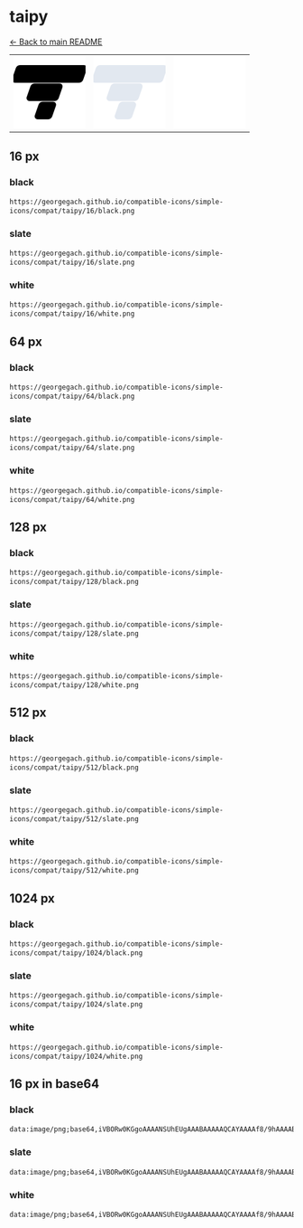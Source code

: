 # taipy

[← Back to main README](../../README.md)

<table><tr>
  <td><img src="./128/black.png" width="128" alt="taipy black icon" /></td>
  <td><img src="./128/slate.png" width="128" alt="taipy slate icon" /></td>
  <td><img src="./128/white.png" width="128" alt="taipy white icon" /></td>
</tr></table>

## 16 px

### black
```
https://georgegach.github.io/compatible-icons/simple-icons/compat/taipy/16/black.png
```

### slate
```
https://georgegach.github.io/compatible-icons/simple-icons/compat/taipy/16/slate.png
```

### white
```
https://georgegach.github.io/compatible-icons/simple-icons/compat/taipy/16/white.png
```

## 64 px

### black
```
https://georgegach.github.io/compatible-icons/simple-icons/compat/taipy/64/black.png
```

### slate
```
https://georgegach.github.io/compatible-icons/simple-icons/compat/taipy/64/slate.png
```

### white
```
https://georgegach.github.io/compatible-icons/simple-icons/compat/taipy/64/white.png
```

## 128 px

### black
```
https://georgegach.github.io/compatible-icons/simple-icons/compat/taipy/128/black.png
```

### slate
```
https://georgegach.github.io/compatible-icons/simple-icons/compat/taipy/128/slate.png
```

### white
```
https://georgegach.github.io/compatible-icons/simple-icons/compat/taipy/128/white.png
```

## 512 px

### black
```
https://georgegach.github.io/compatible-icons/simple-icons/compat/taipy/512/black.png
```

### slate
```
https://georgegach.github.io/compatible-icons/simple-icons/compat/taipy/512/slate.png
```

### white
```
https://georgegach.github.io/compatible-icons/simple-icons/compat/taipy/512/white.png
```

## 1024 px

### black
```
https://georgegach.github.io/compatible-icons/simple-icons/compat/taipy/1024/black.png
```

### slate
```
https://georgegach.github.io/compatible-icons/simple-icons/compat/taipy/1024/slate.png
```

### white
```
https://georgegach.github.io/compatible-icons/simple-icons/compat/taipy/1024/white.png
```

## 16 px in base64

### black
```
data:image/png;base64,iVBORw0KGgoAAAANSUhEUgAAABAAAAAQCAYAAAAf8/9hAAAABmJLR0QA/wD/AP+gvaeTAAAAo0lEQVQ4jcXSMQ4BcRDF4W9Zeo1C4SYkHEGjcQfHcANHcAmVSqtTICGITqIRjdAQG9mN9S94yTST+b28yQz/VoQeBoF8GWa4BdaugGpwfg4R1rgGwDf0o7dmHWPEKcAezU+uQ9n7TvLEWmTAZ3TTgOQKMeYopMwd0cAlTwpoY4kVNujkBZ+aesU/ofUNXME2YbBCMWs47Vw1lLB7GIyE/cmPdAd8dDbyjNqySQAAAABJRU5ErkJggg==
```

### slate
```
data:image/png;base64,iVBORw0KGgoAAAANSUhEUgAAABAAAAAQCAYAAAAf8/9hAAAABmJLR0QA/wD/AP+gvaeTAAAA8UlEQVQ4jcWQP0oDURyEv3m7ptU04p8QEdFjWAjewmNYWNpIbpDCA9hb23kQIWQTDcgaAqKE3R0LNbDJJrI2+ZXDzDfzHqz71B+lFxA6xvXDViO2wyXQAtUGGA8CaLt28hdgPceypxZP/8lHsa5Lu4fDtJ0pPCDiirpBe7d5Oi+XjFOFqyBOKusgqdJLgCDOq0yCjyhSdyXAdtwfTQAv/Edh0ux9834lQFIGHAMkL+OzAm6/yx0H0zk41OefT5itkW6wj37QE8lvVT6AMC/0euOmi6I1E8Tr/s7W4zLA4oJGvmdFG5ITLBfO7yTlywDrvy9TF1Ku6LnSKQAAAABJRU5ErkJggg==
```

### white
```
data:image/png;base64,iVBORw0KGgoAAAANSUhEUgAAABAAAAAQCAYAAAAf8/9hAAAABmJLR0QA/wD/AP+gvaeTAAAAuElEQVQ4jcWSLW5CQRSFv0sfeAyiAontDkhgCZga9oDtDrqTejQLwNbzE0j7UkeCqSNfRdvk8TIEGAFHTW7Od+bkzsC9FeoYeM3kW6G+A0+ZAWUD6GTCAF+hboBDBiwwiaOJdoEZUCSAMiL69WHd+AL0Ttz4eb6TLkzrW31OMUUF/j+vE74dMD3boBI2VJfqSt2qo4vhv4B5pf5eHVwDt9WPSsBKfTjlTz3XI9Dkd+sCbxGR809upB90FnmZyFzjaQAAAABJRU5ErkJggg==
```

